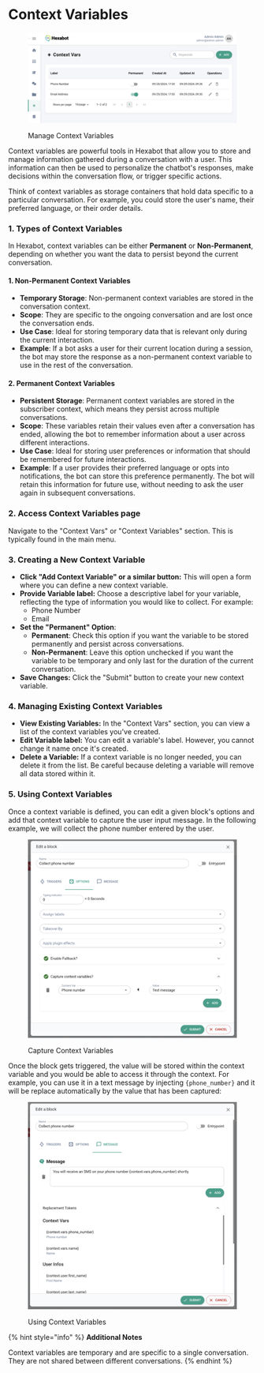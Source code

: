 # Context Variables

<figure><img src="../.gitbook/assets/image (21).png" alt=""><figcaption><p>Manage Context Variables</p></figcaption></figure>

Context variables are powerful tools in Hexabot that allow you to store and manage information gathered during a conversation with a user. This information can then be used to personalize the chatbot's responses, make decisions within the conversation flow, or trigger specific actions.

Think of context variables as storage containers that hold data specific to a particular conversation. For example, you could store the user's name, their preferred language, or their order details.

### 1. Types of Context Variables

In Hexabot, context variables can be either **Permanent** or **Non-Permanent**, depending on whether you want the data to persist beyond the current conversation.

#### 1. Non-Permanent Context Variables

* **Temporary Storage**: Non-permanent context variables are stored in the conversation context.
* **Scope**: They are specific to the ongoing conversation and are lost once the conversation ends.
* **Use Case**: Ideal for storing temporary data that is relevant only during the current interaction.
* **Example**: If a bot asks a user for their current location during a session, the bot may store the response as a non-permanent context variable to use in the rest of the conversation.

#### 2. Permanent Context Variables

* **Persistent Storage**: Permanent context variables are stored in the subscriber context, which means they persist across multiple conversations.
* **Scope**: These variables retain their values even after a conversation has ended, allowing the bot to remember information about a user across different interactions.
* **Use Case**: Ideal for storing user preferences or information that should be remembered for future interactions.
* **Example**: If a user provides their preferred language or opts into notifications, the bot can store this preference permanently. The bot will retain this information for future use, without needing to ask the user again in subsequent conversations.

### **2. Access Context Variables page**

Navigate to the "Context Vars" or "Context Variables" section. This is typically found in the main menu.

### **3. Creating a New Context Variable**

* **Click "Add Context Variable" or a similar button:** This will open a form where you can define a new context variable.
* **Provide Variable label:** Choose a descriptive label for your variable, reflecting the type of information you would like to collect. For example:
  * Phone Number
  * Email
* **Set the "Permanent" Option**:
  * **Permanent**: Check this option if you want the variable to be stored permanently and persist across conversations.
  * **Non-Permanent**: Leave this option unchecked if you want the variable to be temporary and only last for the duration of the current conversation.
* **Save Changes:** Click the "Submit" button to create your new context variable.

### **4. Managing Existing Context Variables**

* **View Existing Variables:** In the "Context Vars" section, you can view a list of the context variables you've created.
* **Edit Variable label:** You can edit a variable's label. However, you cannot change it name once it's created.
* **Delete a Variable:** If a context variable is no longer needed, you can delete it from the list. Be careful because deleting a variable will remove all data stored within it.

### **5. Using Context Variables**

Once a context variable is defined, you can edit a given block's options and add that context variable to capture the user input message. In the following example, we will collect the phone number entered by the user.

<figure><img src="../.gitbook/assets/image (18).png" alt=""><figcaption><p>Capture Context Variables</p></figcaption></figure>

Once the block gets triggered, the value will be stored within the context variable and you would be able to access it through the context. For example, you can use it in a text message by injecting `{phone_number}` and it will be replace automatically by the value that has been captured:&#x20;

<figure><img src="../.gitbook/assets/image (19).png" alt=""><figcaption><p>Using Context Variables</p></figcaption></figure>

{% hint style="info" %}
**Additional Notes**

Context variables are temporary and are specific to a single conversation. They are not shared between different conversations.
{% endhint %}
